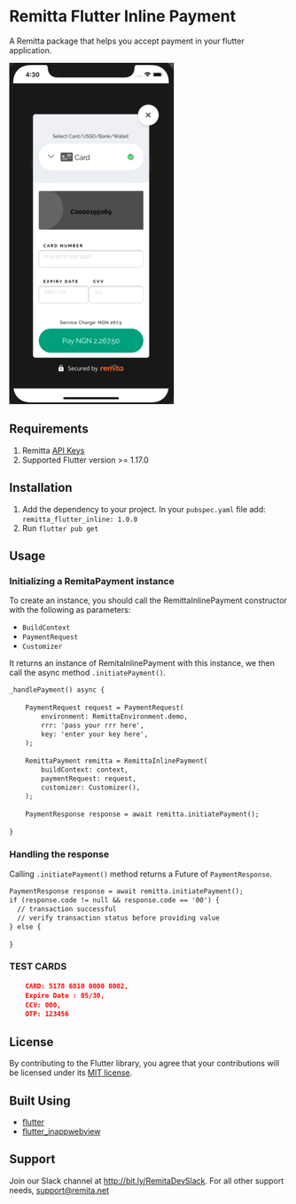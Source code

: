 # Remitta Flutter Inline Payment

A Remitta package that helps you accept payment in your flutter application.

![](assets/inline_screenshot.png)



## Requirements

1. Remitta [API Keys](https://api.remita.net/#63394d54-96c1-4dd8-8255-51e9a55e16df)
2. Supported Flutter version >= 1.17.0


## Installation

1. Add the dependency to your project. In your `pubspec.yaml` file add: `remitta_flutter_inline: 1.0.0`
2. Run `flutter pub get`


## Usage

### Initializing a RemitaPayment instance

To create an instance, you should call the RemittaInlinePayment constructor with the following as parameters:

-  `BuildContext`
-  `PaymentRequest`
-  `Customizer`


It returns an instance of RemitaInlinePayment 
with this instance, we then call the async method `.initiatePayment()`.

    _handlePayment() async { 

        PaymentRequest request = PaymentRequest(
            environment: RemittaEnvironment.demo,
            rrr: 'pass your rrr here',
            key: 'enter your key here',
        );

        RemittaPayment remitta = RemittaInlinePayment(
            buildContext: context,
            paymentRequest: request,
            customizer: Customizer(),
        );

        PaymentResponse response = await remitta.initiatePayment();
  
    }


### Handling the response

Calling `.initiatePayment()` method returns a Future of `PaymentResponse`.



    PaymentResponse response = await remitta.initiatePayment();
    if (response.code != null && response.code == '00') {
      // transaction successful
      // verify transaction status before providing value
    } else {
      
    }


###  TEST CARDS


```json
    CARD: 5178 6810 0000 0002,  
    Expire Date : 05/30,  
    CCV: 000, 
    OTP: 123456
```



## License

By contributing to the Flutter library, you agree that your contributions will be licensed under its [MIT license](/LICENSE).


## Built Using

- [flutter](https://flutter.dev/)
- [flutter_inappwebview](https://pub.dev/packages/flutter_inappwebview)


## Support
Join our Slack channel at http://bit.ly/RemitaDevSlack.
 For all other support needs, support@remita.net

